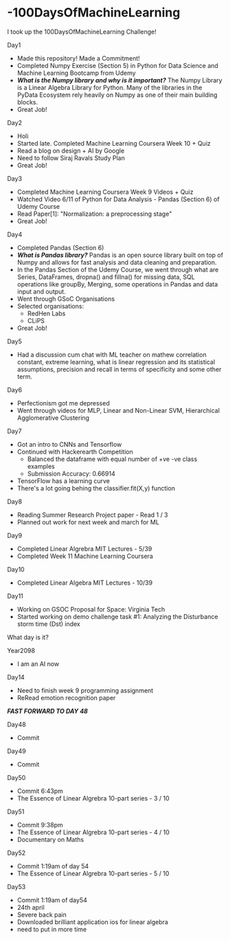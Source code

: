 # -100DaysOfMachineLearning
I took up the 100DaysOfMachineLearning Challenge! 

Day1 
  - Made this repository! Made a Commitment!
  - Completed Numpy Exercise (Section 5) in Python for Data Science and Machine Learning Bootcamp from Udemy
  -  ***What is the Numpy library and why is it important?*** The Numpy Library is a Linear Algebra Library for Python. Many of the libraries in the PyData Ecosystem rely heavily on Numpy as one of their main building blocks.
  - Great Job!
  
Day2 
  - Holi
  - Started late. Completed Machine Learning Coursera Week 10 + Quiz
  - Read a blog on design + AI by Google
  - Need to follow Siraj Ravals Study Plan
  - Great Job!
  
Day3 
  - Completed Machine Learning Coursera Week 9 Videos + Quiz
  - Watched Video 6/11 of Python for Data Analysis - Pandas (Section 6) of Udemy Course
  - Read Paper[1]: "Normalization: a preprocessing stage"
  - Great Job!

Day4
  - Completed Pandas (Section 6)
  - ***What is Pandas library?*** Pandas is an open source library built on top of Numpy and allows for fast analysis and data cleaning and preparation.
  - In the Pandas Section of the Udemy Course, we went through what are Series, DataFrames, dropna() and fillna() for missing data, SQL operations like groupBy, Merging, some operations in Pandas and data input and output. 
  - Went through GSoC Organisations
  - Selected organisations:
    - RedHen Labs
    - CLiPS
  - Great Job!
  
Day5
  - Had a discussion cum chat with ML teacher on mathew correlation constant, extreme learning, what is linear regression and its statistical assumptions, precision and recall in terms of specificity and some other term.
  
Day6
  - Perfectionism got me depressed
  - Went through videos for MLP, Linear and Non-Linear SVM, Hierarchical Agglomerative Clustering
  
Day7
  - Got an intro to CNNs and Tensorflow
  - Continued with Hackerearth Competition
    - Balanced the dataframe with equal number of +ve -ve class examples
    - Submission Accuracy: 0.66914
  - TensorFlow has a learning curve
  - There's a lot going behing the classifier.fit(X,y) function

Day8
  - Reading Summer Research Project paper - Read 1 / 3
  - Planned out work for next week and march for ML

Day9
  - Completed Linear Algrebra MIT Lectures - 5/39
  - Completed Week 11 Machine Learning Coursera

Day10
  - Completed Linear Algebra MIT Lectures - 10/39

Day11
  - Working on GSOC Proposal for Space: Virginia Tech
  - Started working on demo challenge task #1: Analyzing the Disturbance storm time (Dst) index

What day is it?

Year2098
  - I am an AI now

Day14
  - Need to finish week 9 programming assignment
  - ReRead emotion recognition paper
  
***FAST FORWARD TO DAY 48***

Day48
  - Commit
  
Day49
  - Commit

Day50
  - Commit 6:43pm
  - The Essence of Linear Algrebra 10-part series - 3 / 10

Day51
  - Commit 9:38pm
  - The Essence of Linear Algrebra 10-part series - 4 / 10
  - Documentary on Maths
  
Day52
  - Commit 1:19am of day 54
  - The Essence of Linear Algrebra 10-part series - 5 / 10

Day53
  - Commit 1:19am of day54
  - 24th april
  - Severe back pain
  - Downloaded brilliant application ios for linear algebra
  - need to put in more time
